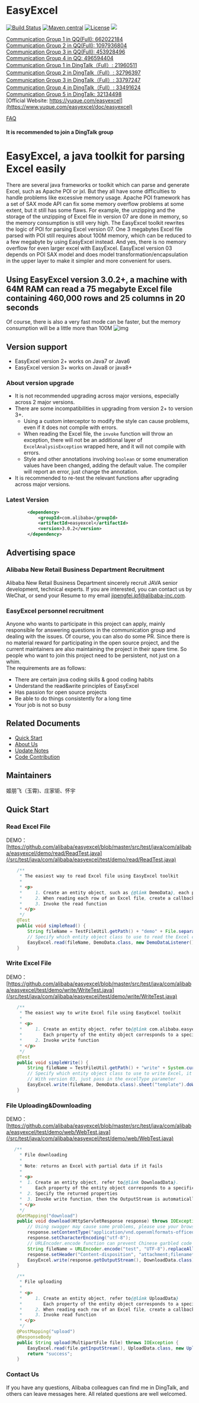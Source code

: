 EasyExcel
======================
[![Build Status](https://github.com/alibaba/easyexcel/actions/workflows/ci.yml/badge.svg?branch=master)](https://github.com/alibaba/easyexcel/actions/workflows/ci.yml?query=branch%3Amaster)
[![Maven central](https://maven-badges.herokuapp.com/maven-central/com.alibaba/easyexcel/badge.svg)](https://maven-badges.herokuapp.com/maven-central/com.alibaba/easyexcel)
[![License](http://img.shields.io/:license-apache-brightgreen.svg)](http://www.apache.org/licenses/LICENSE-2.0.html)
[![](https://img.shields.io/badge/EasyExcel-Check%20Your%20Contribution-orange)](https://opensource.alibaba.com/contribution_leaderboard/details?projectValue=easyexcel)

[Communication Group 1 in QQ(Full): 662022184](https://jq.qq.com/?_wv=1027&k=1T21jJxh)  
[Communication Group 2 in QQ(Full): 1097936804](https://jq.qq.com/?_wv=1027&k=j5zEy6Xl)  
[Communication Group 3 in QQ(Full): 453928496](https://qm.qq.com/cgi-bin/qm/qr?k=e2ULsA5A0GldhV2CXJ8sIbAyu9I6qqs7&jump_from=webapi)  
[Communication Group 4 in QQ: 496594404](https://qm.qq.com/cgi-bin/qm/qr?k=e_aVG1Q7gi0PJUBkbrUGAgbeO3kUEInK&jump_from=webapi)   
[Communication Group 1 in DingTalk（Full）: 21960511](https://qr.dingtalk.com/action/joingroup?code=v1,k1,cchz6k12ci9B08NNqhNRFGXocNVHrZtW0kaOtTKg/Rk=&_dt_no_comment=1&origin=11)  
[Communication Group 2 in DingTalk（Full）: 32796397](https://qr.dingtalk.com/action/joingroup?code=v1,k1,jyU9GtEuNU5S0QTyklqYcYJ8qDZtUuTPMM7uPZTS8Hs=&_dt_no_comment=1&origin=11)  
[Communication Group 3 in DingTalk（Full）: 33797247](https://qr.dingtalk.com/action/joingroup?code=v1,k1,3UGlEScTGQaHpW2cIRo+gkxJ9EVZ5fz26M6nW3uFP30=&_dt_no_comment=1&origin=11)  
[Communication Group 4 in DingTalk（Full）: 33491624](https://qr.dingtalk.com/action/joingroup?code=v1,k1,V14Pb65Too70rQkEaJ9ohb6lZBZbtp6jIL/q9EWh9vA=&_dt_no_comment=1&origin=11)  
[Communication Group 5 in DingTalk: 32134498](https://h5.dingtalk.com/circle/healthCheckin.html?dtaction=os&corpId=dingb9fa1325d9dccc3ecac589edd02f1650&5233a=71a83&cbdbhh=qwertyuiop)  
[Official Website: https://yuque.com/easyexcel](https://www.yuque.com/easyexcel/doc/easyexcel)  

[FAQ](https://www.yuque.com/easyexcel/faq)
#### It is recommended to join a DingTalk group

# EasyExcel, a java toolkit for parsing Excel easily
There are several java frameworks or toolkit which can parse and generate Excel, such as Apache POI or jxl. But they all have some difficulties to handle problems like excessive memory usage. Apache POI framework has a set of SAX mode API can fix some memory overflow problems at some extent, but it still has some flaws. For example, the unzipping and the storage of the unzipping of Excel file in version 07 are done in memory, so the memory consumption is still very high. The EasyExcel toolkit rewrites the logic of POI for parsing Excel version 07. One 3 megabytes Excel file parsed with POI still requires about 100M memory, which can be reduced to a few megabyte by using EasyExcel instead. And yes, there is no memory overflow for even larger excel with EasyExcel. EasyExcel version 03 depends on POI SAX model and does model transformation/encapsulation in the upper layer to make it simpler and more convenient for users.

## Using EasyExcel version 3.0.2+, a machine with 64M RAM can read a 75 megabyte Excel file containing 460,000 rows and 25 columns in 20 seconds
Of course, there is also a very fast mode can be faster, but the memory consumption will be a little more than 100M
![img](img/readme/large.png)

## Version support
* EasyExcel version 2+ works on Java7 or Java6
* EasyExcel version 3+ works on Java8 or java8+
### About version upgrade
* It is not recommended upgrading across major versions, especially across 2 major versions.
* There are some incompatibilities in upgrading from version 2+ to version 3+.
  * Using a custom interceptor to modify the style can cause problems, even if it does not compile with errors.
  * When reading the Excel file, the `invoke` function will throw an exception, there will not be an additional layer of `ExcelAnalysisException` wrapped here, and it will not compile with errors.
  * Style and other annotations involving `boolean` or some enumeration values have been changed, adding the default value. The compiler will report an error, just change the annotation.
* It is recommended to re-test the relevant functions after upgrading across major versions.

### Latest Version
```xml
        <dependency>
            <groupId>com.alibaba</groupId>
            <artifactId>easyexcel</artifactId>
            <version>3.0.2</version>
        </dependency>
```

## Advertising space
### Alibaba New Retail Business Department Recruitment
Alibaba New Retail Business Department sincerely recruit JAVA senior development, technical experts. If you are interested, you can contact us by WeChat, or send your Resume to my email jipengfei.jpf@alibaba-inc.com.
### EasyExcel personnel recruitment
Anyone who wants to participate in this project can apply, mainly responsible for answering questions in the communication group and dealing with the issues. Of course, you can also do some PR.
Since there is no material reward for participating in the open source project, and the current maintainers are also maintaining the project in their spare time. So people who want to join this project need to be persistent, not just on a whim.   
The requirements are as follows:
* There are certain java coding skills & good coding habits
* Understand the read&write principles of EasyExcel
* Has passion for open source projects
* Be able to do things consistently for a long time
* Your job is not so busy

## Related Documents
* [Quick Start](https://www.yuque.com/easyexcel/doc/easyexcel)
* [About Us](/abouteasyexcel.md)
* [Update Notes](/update.md)
* [Code Contribution](https://www.yuque.com/easyexcel/doc/contribute)

## Maintainers
姬朋飞（玉霄)、庄家钜、怀宇
## Quick Start
### Read Excel File
DEMO：[https://github.com/alibaba/easyexcel/blob/master/src/test/java/com/alibaba/easyexcel/demo/read/ReadTest.java](/src/test/java/com/alibaba/easyexcel/test/demo/read/ReadTest.java)

```java
    /**
     * The easiest way to read Excel file using EasyExcel toolkit
     *
     * <p>
     *     1. Create an entity object, such as {@link DemoData}, each property of the entity object corresponds to a specific field in any row of Excel.
     *     2. When reading each row of an Excel file, create a callback listener for the corresponding row. Refer to{@link DemoDataListener}
     *     3. Invoke the read function
     * </p>
     */
    @Test
    public void simpleRead() {
        String fileName = TestFileUtil.getPath() + "demo" + File.separator + "demo.xlsx";
        // Specify which entity object class to use to read the Excel content. The file stream will close automatically after reading the first sheet of Excel.
        EasyExcel.read(fileName, DemoData.class, new DemoDataListener()).sheet().doRead();
    }
```

### Write Excel File
DEMO：[https://github.com/alibaba/easyexcel/blob/master/src/test/java/com/alibaba/easyexcel/test/demo/write/WriteTest.java](/src/test/java/com/alibaba/easyexcel/test/demo/write/WriteTest.java)
```java
    /**
     * The easiest way to write Excel file using EasyExcel toolkit
     *
     * <p>
     *     1. Create an entity object, refer to{@link com.alibaba.easyexcel.test.demo.write.DemoExportData}. 
     *        Each property of the entity object corresponds to a specific field of Excel
     *     2. Invoke write function
     * </p>
     */
    @Test
    public void simpleWrite() {
        String fileName = TestFileUtil.getPath() + "write" + System.currentTimeMillis() + ".xlsx";
        // Specify which entity object class to use to write Excel, it will write to the first sheet of Excel with the name template. Then the file stream will be closed automatically.
        // With version 03, just pass in the excelType parameter
        EasyExcel.write(fileName, DemoData.class).sheet("template").doWrite(data());
    }
```

### File Uploading&Downloading
DEMO：[https://github.com/alibaba/easyexcel/blob/master/src/test/java/com/alibaba/easyexcel/test/demo/web/WebTest.java](/src/test/java/com/alibaba/easyexcel/test/demo/web/WebTest.java)
```java
   /**
     * File downloading
     *
     * Note: returns an Excel with partial data if it fails
     *
     * <p>
     *  1. Create an entity object, refer to{@link DownloadData}. 
     *     Each property of the entity object corresponds to a specific field of Excel
     *  2. Specify the returned properties
     *  3. Invoke write function, then the OutputStream is automatically closed when it ends.
     * </p>
     */
    @GetMapping("download")
    public void download(HttpServletResponse response) throws IOException {
        // Using swagger may cause some problems, please use your browser directly or use postman to invoke this
        response.setContentType("application/vnd.openxmlformats-officedocument.spreadsheetml.sheet");
        response.setCharacterEncoding("utf-8");
        // URLEncoder.encode function can prevent Chinese garbled code 
        String fileName = URLEncoder.encode("test", "UTF-8").replaceAll("\\+", "%20");
        response.setHeader("Content-disposition", "attachment;filename*=utf-8''" + fileName + ".xlsx");
        EasyExcel.write(response.getOutputStream(), DownloadData.class).sheet("template").doWrite(data());
    }

    /**
     * File uploading
     *
     * <p>
     *     1. Create an entity object, refer to{@link UploadData}
     *        Each property of the entity object corresponds to a specific field of Excel
     *     2. When reading each row of an Excel file, create a callback listener for the corresponding row. Refer to{@link UploadDataListener}
     *     3. Invoke read function
     * </p>
     */
    @PostMapping("upload")
    @ResponseBody
    public String upload(MultipartFile file) throws IOException {
        EasyExcel.read(file.getInputStream(), UploadData.class, new UploadDataListener(uploadDAO)).sheet().doRead();
        return "success";
    }
```
### Contact Us
If you have any questions, Alibaba colleagues can find me in DingTalk, and others can leave messages here. All related questions are well welcomed.
